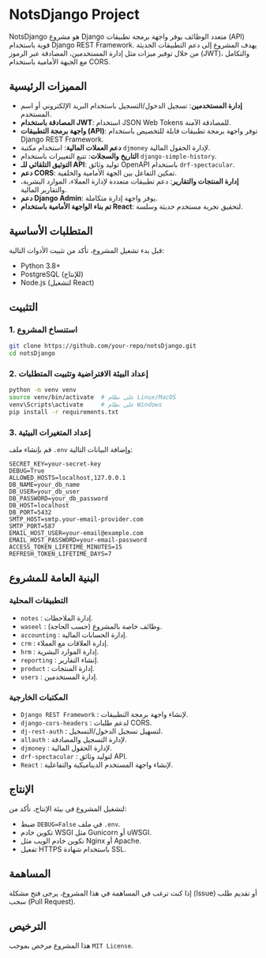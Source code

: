 # NotsDjango Project

NotsDjango هو مشروع Django متعدد الوظائف يوفر واجهة برمجة تطبيقات (API) قوية باستخدام Django REST Framework. يهدف المشروع إلى دعم التطبيقات الحديثة من خلال توفير ميزات مثل إدارة المستخدمين، المصادقة عبر الرموز (JWT)، والتكامل مع الجبهة الأمامية باستخدام CORS.

## المميزات الرئيسية

- **إدارة المستخدمين**: تسجيل الدخول/التسجيل باستخدام البريد الإلكتروني أو اسم المستخدم.
- **المصادقة باستخدام JWT**: استخدام JSON Web Tokens للمصادقة الآمنة.
- **واجهة برمجة التطبيقات (API)**: توفر واجهة برمجة تطبيقات قابلة للتخصيص باستخدام Django REST Framework.
- **دعم العملات المالية**: استخدام مكتبة `djmoney` لإدارة الحقول المالية.
- **التاريخ والسجلات**: تتبع التغييرات باستخدام `django-simple-history`.
- **التوثيق التلقائي للـ API**: توليد وثائق OpenAPI باستخدام `drf-spectacular`.
- **دعم CORS**: تمكين التفاعل بين الجهة الأمامية والخلفية.
- **إدارة المنتجات والتقارير**: دعم تطبيقات متعددة لإدارة العملاء، الموارد البشرية، والتقارير المالية.
- **دعم Django Admin**: يوفر واجهة إدارة متكاملة.
- **تم بناء الواجهة الأمامية باستخدام React**: لتحقيق تجربة مستخدم حديثة وسلسة.

## المتطلبات الأساسية

قبل بدء تشغيل المشروع، تأكد من تثبيت الأدوات التالية:

- Python 3.8+
- PostgreSQL (للإنتاج)
- Node.js (لتشغيل React)

## التثبيت

### 1. استنساخ المشروع

```bash
git clone https://github.com/your-repo/notsDjango.git
cd notsDjango
```

### 2. إعداد البيئة الافتراضية وتثبيت المتطلبات

```bash
python -m venv venv
source venv/bin/activate  # على نظام Linux/MacOS
venv\Scripts\activate     # على نظام Windows
pip install -r requirements.txt
```

### 3. إعداد المتغيرات البيئية

قم بإنشاء ملف `.env` وإضافة البيانات التالية:

```env
SECRET_KEY=your-secret-key
DEBUG=True
ALLOWED_HOSTS=localhost,127.0.0.1
DB_NAME=your_db_name
DB_USER=your_db_user
DB_PASSWORD=your_db_password
DB_HOST=localhost
DB_PORT=5432
SMTP_HOST=smtp.your-email-provider.com
SMTP_PORT=587
EMAIL_HOST_USER=your-email@example.com
EMAIL_HOST_PASSWORD=your-email-password
ACCESS_TOKEN_LIFETIME_MINUTES=15
REFRESH_TOKEN_LIFETIME_DAYS=7
```

## البنية العامة للمشروع

### التطبيقات المحلية

- `notes` : إدارة الملاحظات.
- `waseel` : وظائف خاصة بالمشروع (حسب الحاجة).
- `accounting` : إدارة الحسابات المالية.
- `crm` : إدارة العلاقات مع العملاء.
- `hrm` : إدارة الموارد البشرية.
- `reporting` : إنشاء التقارير.
- `product` : إدارة المنتجات.
- `users` : إدارة المستخدمين.

### المكتبات الخارجية

- `Django REST Framework` : لإنشاء واجهة برمجة التطبيقات.
- `django-cors-headers` : لدعم طلبات CORS.
- `dj-rest-auth` : لتسهيل تسجيل الدخول/التسجيل.
- `allauth` : لإدارة التسجيل والمصادقة.
- `djmoney` : لإدارة الحقول المالية.
- `drf-spectacular` : لتوليد وثائق API.
- `React` : لإنشاء واجهة المستخدم الديناميكية والتفاعلية.

## الإنتاج

لتشغيل المشروع في بيئة الإنتاج، تأكد من:

- ضبط `DEBUG=False` في ملف `.env`.
- تكوين خادم WSGI مثل Gunicorn أو uWSGI.
- تكوين خادم الويب مثل Nginx أو Apache.
- تفعيل HTTPS باستخدام شهادة SSL.

## المساهمة

إذا كنت ترغب في المساهمة في هذا المشروع، يرجى فتح مشكلة (Issue) أو تقديم طلب سحب (Pull Request).

## الترخيص

هذا المشروع مرخص بموجب `MIT License`.

